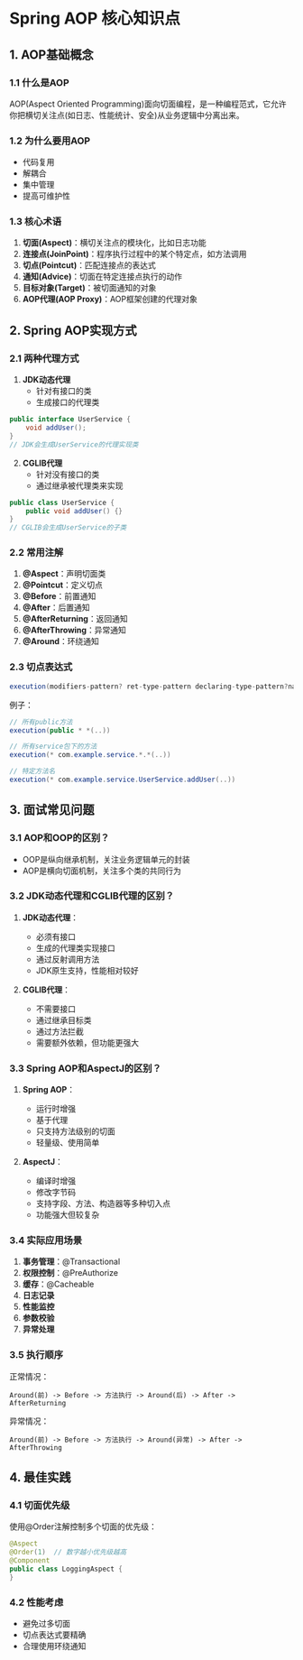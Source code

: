 # Spring AOP 核心知识点

## 1. AOP基础概念

### 1.1 什么是AOP
AOP(Aspect Oriented Programming)面向切面编程，是一种编程范式，它允许你把横切关注点(如日志、性能统计、安全)从业务逻辑中分离出来。

### 1.2 为什么要用AOP
- 代码复用
- 解耦合
- 集中管理
- 提高可维护性

### 1.3 核心术语
1. **切面(Aspect)**：横切关注点的模块化，比如日志功能
2. **连接点(JoinPoint)**：程序执行过程中的某个特定点，如方法调用
3. **切点(Pointcut)**：匹配连接点的表达式
4. **通知(Advice)**：切面在特定连接点执行的动作
5. **目标对象(Target)**：被切面通知的对象
6. **AOP代理(AOP Proxy)**：AOP框架创建的代理对象

## 2. Spring AOP实现方式

### 2.1 两种代理方式
1. **JDK动态代理**
   - 针对有接口的类
   - 生成接口的代理类
```java
public interface UserService {
    void addUser();
}
// JDK会生成UserService的代理实现类
```

2. **CGLIB代理**
   - 针对没有接口的类
   - 通过继承被代理类来实现
```java
public class UserService {
    public void addUser() {}
}
// CGLIB会生成UserService的子类
```

### 2.2 常用注解
1. **@Aspect**：声明切面类
2. **@Pointcut**：定义切点
3. **@Before**：前置通知
4. **@After**：后置通知
5. **@AfterReturning**：返回通知
6. **@AfterThrowing**：异常通知
7. **@Around**：环绕通知

### 2.3 切点表达式
```java
execution(modifiers-pattern? ret-type-pattern declaring-type-pattern?name-pattern(param-pattern) throws-pattern?)
```
例子：
```java
// 所有public方法
execution(public * *(..))

// 所有service包下的方法
execution(* com.example.service.*.*(..))

// 特定方法名
execution(* com.example.service.UserService.addUser(..))
```

## 3. 面试常见问题

### 3.1 AOP和OOP的区别？
- OOP是纵向继承机制，关注业务逻辑单元的封装
- AOP是横向切面机制，关注多个类的共同行为

### 3.2 JDK动态代理和CGLIB代理的区别？
1. **JDK动态代理**：
   - 必须有接口
   - 生成的代理类实现接口
   - 通过反射调用方法
   - JDK原生支持，性能相对较好

2. **CGLIB代理**：
   - 不需要接口
   - 通过继承目标类
   - 通过方法拦截
   - 需要额外依赖，但功能更强大

### 3.3 Spring AOP和AspectJ的区别？
1. **Spring AOP**：
   - 运行时增强
   - 基于代理
   - 只支持方法级别的切面
   - 轻量级、使用简单

2. **AspectJ**：
   - 编译时增强
   - 修改字节码
   - 支持字段、方法、构造器等多种切入点
   - 功能强大但较复杂

### 3.4 实际应用场景
1. **事务管理**：@Transactional
2. **权限控制**：@PreAuthorize
3. **缓存**：@Cacheable
4. **日志记录**
5. **性能监控**
6. **参数校验**
7. **异常处理**

### 3.5 执行顺序
正常情况：
```
Around(前) -> Before -> 方法执行 -> Around(后) -> After -> AfterReturning
```

异常情况：
```
Around(前) -> Before -> 方法执行 -> Around(异常) -> After -> AfterThrowing
```

## 4. 最佳实践

### 4.1 切面优先级
使用@Order注解控制多个切面的优先级：
```java
@Aspect
@Order(1)  // 数字越小优先级越高
@Component
public class LoggingAspect {
}
```

### 4.2 性能考虑
- 避免过多切面
- 切点表达式要精确
- 合理使用环绕通知
